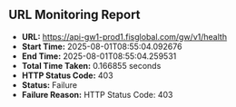 ## URL Monitoring Report

- **URL:** https://api-gw1-prod1.fisglobal.com/gw/v1/health
- **Start Time:** 2025-08-01T08:55:04.092676
- **End Time:** 2025-08-01T08:55:04.259531
- **Total Time Taken:** 0.166855 seconds
- **HTTP Status Code:** 403
- **Status:** Failure
- **Failure Reason:** HTTP Status Code: 403
